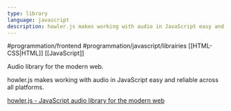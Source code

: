 ```yaml
---
type: library
language: javascript
description: howler.js makes working with audio in JavaScript easy and reliable across all platforms.
---
```


#programmation/frontend 
#programmation/javascript/librairies
[[HTML-CSS|HTML]]
[[JavaScript]]

Audio library for the modern web.

howler.js makes working with audio in JavaScript easy and reliable across all platforms.

[howler.js - JavaScript audio library for the modern web](https://howlerjs.com)
